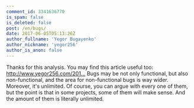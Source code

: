 ```yaml
---
comment_id: 3341636770
is_spam: false
is_deleted: false
post: /en/bugs/
date: 2017-06-05T05:13:26Z
author_fullname: 'Yegor Bugayenko'
author_nickname: 'yegor256'
author_is_anon: false
---
```


<p>Thanks for this analysis. You may find this article useful too: <a href="http://www.yegor256.com/2015/06/11/wikipedia-bug-definition.html" rel="nofollow noopener" title="http://www.yegor256.com/2015/06/11/wikipedia-bug-definition.html">http://www.yegor256.com/201...</a> Bugs may be not only functional, but also non-functional, and the area for non-functional bugs is way wider. Moreover, it's unlimited. Of course, you can argue with every one of them, but the point is that in some projects, some of them will make sense. And the amount of them is literally unlimited.</p>
